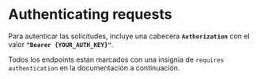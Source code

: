 # Authenticating requests

Para autenticar las solicitudes, incluye una cabecera **`Authorization`** con el valor **`"Bearer {YOUR_AUTH_KEY}"`**.

Todos los endpoints están marcados con una insignia de `requires authentication` en la documentación a continuación.
